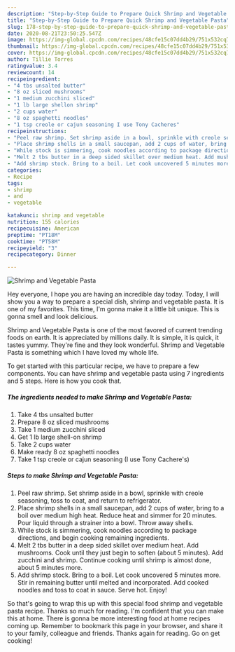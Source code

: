 ```yaml
---
description: "Step-by-Step Guide to Prepare Quick Shrimp and Vegetable Pasta"
title: "Step-by-Step Guide to Prepare Quick Shrimp and Vegetable Pasta"
slug: 178-step-by-step-guide-to-prepare-quick-shrimp-and-vegetable-pasta
date: 2020-08-21T23:50:25.547Z
image: https://img-global.cpcdn.com/recipes/48cfe15c07dd4b29/751x532cq70/shrimp-and-vegetable-pasta-recipe-main-photo.jpg
thumbnail: https://img-global.cpcdn.com/recipes/48cfe15c07dd4b29/751x532cq70/shrimp-and-vegetable-pasta-recipe-main-photo.jpg
cover: https://img-global.cpcdn.com/recipes/48cfe15c07dd4b29/751x532cq70/shrimp-and-vegetable-pasta-recipe-main-photo.jpg
author: Tillie Torres
ratingvalue: 3.4
reviewcount: 14
recipeingredient:
- "4 tbs unsalted butter"
- "8 oz sliced mushrooms"
- "1 medium zucchini sliced"
- "1 lb large shellon shrimp"
- "2 cups water"
- "8 oz spaghetti noodles"
- "1 tsp creole or cajun seasoning I use Tony Cacheres"
recipeinstructions:
- "Peel raw shrimp. Set shrimp aside in a bowl, sprinkle with creole seasoning, toss to coat, and return to refrigerator."
- "Place shrimp shells in a small saucepan, add 2 cups of water, bring to a boil over medium high heat. Reduce heat and simmer for 20 minutes. Pour liquid through a strainer into a bowl. Throw away shells."
- "While stock is simmering, cook noodles according to package directions, and begin cooking remaining ingredients."
- "Melt 2 tbs butter in a deep sided skillet over medium heat. Add mushrooms. Cook until they just begin to soften (about 5 minutes). Add zucchini and shrimp. Continue cooking until shrimp is almost done, about 5 minutes more."
- "Add shrimp stock. Bring to a boil. Let cook uncovered 5 minutes more. Stir in remaining butter until melted and incorporated. Add cooked noodles and toss to coat in sauce. Serve hot. Enjoy!"
categories:
- Recipe
tags:
- shrimp
- and
- vegetable

katakunci: shrimp and vegetable 
nutrition: 155 calories
recipecuisine: American
preptime: "PT18M"
cooktime: "PT58M"
recipeyield: "3"
recipecategory: Dinner

---
```



![Shrimp and Vegetable Pasta](https://img-global.cpcdn.com/recipes/48cfe15c07dd4b29/751x532cq70/shrimp-and-vegetable-pasta-recipe-main-photo.jpg)

Hey everyone, I hope you are having an incredible day today. Today, I will show you a way to prepare a special dish, shrimp and vegetable pasta. It is one of my favorites. This time, I'm gonna make it a little bit unique. This is gonna smell and look delicious.



Shrimp and Vegetable Pasta is one of the most favored of current trending foods on earth. It is appreciated by millions daily. It is simple, it is quick, it tastes yummy. They're fine and they look wonderful. Shrimp and Vegetable Pasta is something which I have loved my whole life.


To get started with this particular recipe, we have to prepare a few components. You can have shrimp and vegetable pasta using 7 ingredients and 5 steps. Here is how you cook that.

<!--inarticleads1-->

##### The ingredients needed to make Shrimp and Vegetable Pasta:

1. Take 4 tbs unsalted butter
1. Prepare 8 oz sliced mushrooms
1. Take 1 medium zucchini sliced
1. Get 1 lb large shell-on shrimp
1. Take 2 cups water
1. Make ready 8 oz spaghetti noodles
1. Take 1 tsp creole or cajun seasoning (I use Tony Cachere&#39;s)




<!--inarticleads2-->

##### Steps to make Shrimp and Vegetable Pasta:

1. Peel raw shrimp. Set shrimp aside in a bowl, sprinkle with creole seasoning, toss to coat, and return to refrigerator.
1. Place shrimp shells in a small saucepan, add 2 cups of water, bring to a boil over medium high heat. Reduce heat and simmer for 20 minutes. Pour liquid through a strainer into a bowl. Throw away shells.
1. While stock is simmering, cook noodles according to package directions, and begin cooking remaining ingredients.
1. Melt 2 tbs butter in a deep sided skillet over medium heat. Add mushrooms. Cook until they just begin to soften (about 5 minutes). Add zucchini and shrimp. Continue cooking until shrimp is almost done, about 5 minutes more.
1. Add shrimp stock. Bring to a boil. Let cook uncovered 5 minutes more. Stir in remaining butter until melted and incorporated. Add cooked noodles and toss to coat in sauce. Serve hot. Enjoy!




So that's going to wrap this up with this special food shrimp and vegetable pasta recipe. Thanks so much for reading. I'm confident that you can make this at home. There is gonna be more interesting food at home recipes coming up. Remember to bookmark this page in your browser, and share it to your family, colleague and friends. Thanks again for reading. Go on get cooking!
